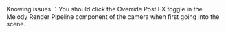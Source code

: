 Knowing issues ：You should click the Override Post FX toggle in the Melody Render Pipeline component of the camera when first going into the scene.
